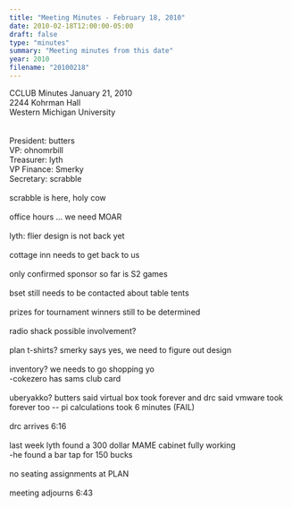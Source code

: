 ```yaml
---
title: "Meeting Minutes - February 18, 2010"
date: 2010-02-18T12:00:00-05:00
draft: false
type: "minutes"
summary: "Meeting minutes from this date"
year: 2010
filename: "20100218"
---
```


CCLUB Minutes January 21, 2010<br />
2244 Kohrman Hall<br />
Western Michigan University<br />
<br />
<br />
President: butters<br />
VP: ohnomrbill<br />
Treasurer: lyth<br />
VP Finance: Smerky<br />
Secretary: scrabble<br />
<br />
scrabble is here, holy cow<br />
<br />
office hours ... we need MOAR<br />
<br />
lyth: flier design is not back yet<br />
<br />
cottage inn needs to get back to us<br />
<br />
only confirmed sponsor so far is S2 games<br />
<br />
bset still needs to be contacted about table tents<br />
<br />
prizes for tournament winners still to be determined<br />
<br />
radio shack possible involvement?<br />
<br />
plan t-shirts?  smerky says yes, we need to figure out design<br />
<br />
inventory?  we needs to go shopping yo<br />
    -cokezero has sams club card<br />
<br />
uberyakko?  butters said virtual box took forever and drc said vmware took forever too -- pi calculations took 6 minutes (FAIL)<br />
<br />
drc arrives 6:16<br />
<br />
last week lyth found a 300 dollar MAME cabinet fully working<br />
    -he found a bar tap for 150 bucks<br />
<br />
no seating assignments at PLAN<br />
<br />
meeting adjourns 6:43
